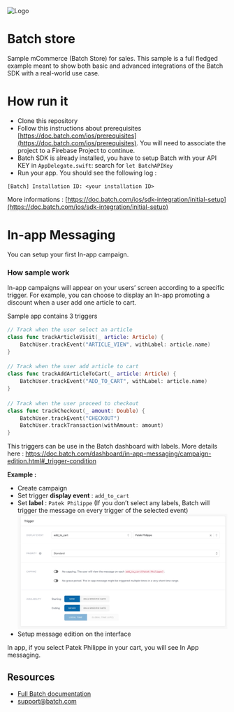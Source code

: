 ![Logo](https://static.batch.com/documentation/Readmes/logo_batch_full_178.png)

# Batch store
Sample mCommerce (Batch Store) for sales.
This sample is a full fledged example meant to show both basic and advanced integrations of the Batch SDK with a real-world use case.  

# How run it
* Clone this repository
* Follow this instructions about prerequisites [https://doc.batch.com/ios/prerequisites](https://doc.batch.com/ios/prerequisites). You will need to associate the project to a Firebase Project to continue.
* Batch SDK is already installed, you have to setup Batch with your API KEY in `AppDelegate.swift`: search for `let BatchAPIKey`
* Run your app. You should see the following log :

```
[Batch] Installation ID: <your installation ID>
```
More informations : [https://doc.batch.com/ios/sdk-integration/initial-setup](https://doc.batch.com/ios/sdk-integration/initial-setup)

# In-app Messaging

You can setup your first In-app campaign.

### How sample work
In-app campaigns will appear on your users’ screen according to a specific trigger.
For example, you can choose to display an In-app promoting a discount when a user add one article to cart.

Sample app contains 3 triggers 
```swift
// Track when the user select an article
class func trackArticleVisit(_ article: Article) {
    BatchUser.trackEvent("ARTICLE_VIEW", withLabel: article.name)
}

// Track when the user add article to cart
class func trackAddArticleToCart(_ article: Article) {
    BatchUser.trackEvent("ADD_TO_CART", withLabel: article.name)
}

// Track when the user proceed to checkout
class func trackCheckout(_ amount: Double) {
    BatchUser.trackEvent("CHECKOUT")
    BatchUser.trackTransaction(withAmount: amount)
}
```
This triggers can be use in the Batch dashboard with labels. 
More details here : https://doc.batch.com/dashboard/in-app-messaging/campaign-edition.html#_trigger-condition

**Example :**
- Create campaign
- Set trigger **display event** : `add_to_cart`
- Set **label** : `Patek Philippe` (If you don’t select any labels, Batch will trigger the message on every trigger of the selected event)
![Example](_doc/dashboard_trigger.jpg)
- Setup message edition on the interface

In app, if you select Patek Philippe in your cart, you will see In App messaging.


## Resources
* [Full Batch documentation](https://doc.batch.com)
* [support@batch.com](support@batch.com)